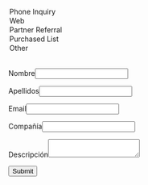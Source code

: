 <!--  ----------------------------------------------------------------------  -->
<!--  NOTE: Please add the following <META> element to your page <HEAD>.      -->
<!--  If necessary, please modify the charset parameter to specify the        -->
<!--  character set of your HTML page.                                        -->
<!--  ----------------------------------------------------------------------  -->

<META HTTP-EQUIV="Content-type" CONTENT="text/html; charset=UTF-8">

<!--  ----------------------------------------------------------------------  -->
<!--  NOTE: Please add the following <FORM> element to your page.             -->
<!--  ----------------------------------------------------------------------  -->

<form action="https://webto.salesforce.com/servlet/servlet.WebToLead?encoding=UTF-8&orgId=00Daj000001tEY3" method="POST">

<input type=hidden name="oid" value="00Daj000001tEY3">
<input type=hidden name="retURL" value="http://google.cl">

<!--  ----------------------------------------------------------------------  -->
<!--  NOTE: These fields are optional debugging elements. Please uncomment    -->
<!--  these lines if you wish to test in debug mode.                          -->
<!--  <input type="hidden" name="debug" value=1>                              -->
<!--  <input type="hidden" name="debugEmail"                                  -->
<!--  value="sandrazuniga.dg@gmail.com">                                      -->
<!--  ----------------------------------------------------------------------  -->

<label hidden for="lead_source">Lead Source</label><select hidden id="lead_source" name="lead_source"><option value="">--None--</option><option value="Web">Web</option>
<option value="Phone Inquiry">Phone Inquiry</option>
<option selected="selected" value="web">Web</option>
<option value="Partner Referral">Partner Referral</option>
<option value="Purchased List">Purchased List</option>
<option value="Other">Other</option>
</select><br>

<label for="first_name">Nombre</label><input  id="first_name" maxlength="40" name="first_name" size="20" type="text" /><br>

<label for="last_name">Apellidos</label><input  id="last_name" maxlength="80" name="last_name" size="20" type="text" /><br>

<label for="email">Email</label><input  id="email" maxlength="80" name="email" size="20" type="text" /><br>

<label for="company">Compañía</label><input  id="company" maxlength="40" name="company" size="20" type="text" /><br>

<label for="description">Descripción</label><textarea name="description"></textarea><br>

<input type="submit" name="submit">

</form>

